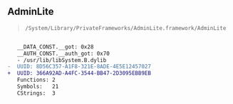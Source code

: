 ## AdminLite

> `/System/Library/PrivateFrameworks/AdminLite.framework/AdminLite`

```diff

   __DATA_CONST.__got: 0x28
   __AUTH_CONST.__auth_got: 0x70
   - /usr/lib/libSystem.B.dylib
-  UUID: 8D56C357-A1F8-321E-8ADE-4E5E12457027
+  UUID: 366A92AD-A4FC-3544-BB47-2D3095EBB9EB
   Functions: 2
   Symbols:   21
   CStrings:  3

```
